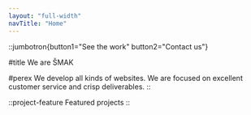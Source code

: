 ```yaml
---
layout: "full-width"
navTitle: "Home"
---
```


::jumbotron{button1="See the work" button2="Contact us"}

#title
We are ŠMAK

#perex
We develop all kinds of websites. We are focused on excellent customer service and crisp deliverables.
::

::project-feature
Featured projects
::
